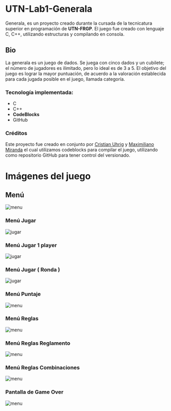 # UTN-Lab1-Generala
Generala, es un proyecto creado durante la cursada de la tecnicatura superior en programación de **UTN-FRGP**.
El juego fue creado con lenguaje C, C++, utilizando estructuras y compilando en consola.


## Bio
La generala es un juego de dados. Se juega con cinco dados y un cubilete; el número de jugadores es ilimitado, pero lo ideal es de 3 a 5. El objetivo del juego es lograr la mayor puntuación, de acuerdo a la valoración establecida para cada jugada posible en el juego, llamada categoría.

### Tecnología implementada:
* C
* C++
* **CodeBlocks**
* GitHub

### Créditos
Este proyecto fue creado en conjunto por [Cristian Uhrig](https://github.com/UhriG) y [Maximiliano Miranda](https://github.com/Maxi-rpc) el cual utilizamos codeblocks para compilar el juego, utilizando como repositorio GitHub para tener control del versionado.


# Imágenes del juego

## Menú
![menu](/readme/Generala-menu.png)

### Menú Jugar
![jugar](/readme/Generala-jugar.png)

### Menú Jugar 1 player
![jugar](/readme/Generala-jugar-1.png)

### Menú Jugar ( Ronda )
![jugar](/readme/Generala-jugar-1-ronda.png)

### Menú Puntaje
![menu](/readme/Generala-puntaje.png)

### Menú Reglas
![menu](/readme/Generala-reglas.png)

### Menú Reglas Reglamento
![menu](/readme/Generala-reglas-reglamento.png)

### Menú Reglas Combinaciones
![menu](/readme/Generala-reglas-combinaciones.png)

### Pantalla de Game Over
![menu](/readme/Generala-gameover.png)
